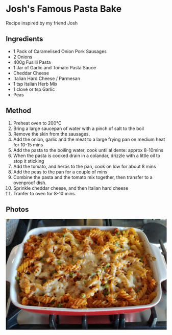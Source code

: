 # Josh's Famous Pasta Bake

Recipe inspired by my friend Josh

## Ingredients

- 1 Pack of Caramelised Onion Pork Sausages
- 2 Onions
- 400g Fusilli Pasta
- 1 Jar of Garlic and Tomato Pasta Sauce
- Cheddar Cheese
- Italian Hard Cheese / Parmesan
- 1 tsp Italian Herb Mix
- 1 clove or tsp Garlic
- Peas

## Method

1. Preheat oven to 200°C
2. Bring a large saucepan of water with a pinch of salt to the boil
3. Remove the skin from the sausages.
4. Add the onion, garlic and the meat to a large frying pan on medium heat for 10-15 mins
5. Add the pasta to the boiling water, cook until al dente: approx 8-10mins
6. When the pasta is cooked drain in a colandar, drizzle with a little oil to stop it sticking
7. Add the tomato, and herbs to the pan, cook on low for about 8 mins
8. Add the peas to the pan for a couple of mins
9. Combine the pasta and the tomato mix together, then transfer to a ovenproof dish.
10. Sprinkle cheddar cheese, and then Italian hard cheese
11. Tranfer to oven for 8-10 mins.

## Photos

![](../images/sausage_pasta_bake_1_compressed.jpg)
